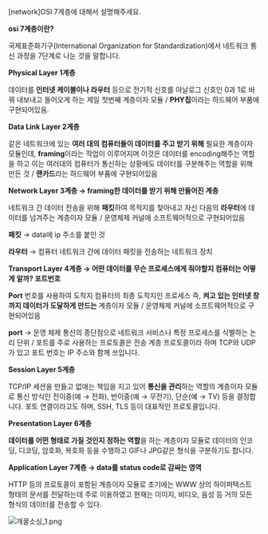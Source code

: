 [network]OSI 7계층에 대해서 설명해주세요.

**osi 7계층이란?**

국제표준화기구(International Organization for Standardization)에서 네트워크 통신 과정을 7단계로 나눈 것을 말합니다.

**Physical Layer 1계층**

데이터를 **인터넷 케이블이나 라우터** 등으로 전기적 신호를 아날로그 신호인 0과 1로 바꿔 내보내고 들어오게 하는 제일 첫번째 계층이자 모듈 / **PHY칩**이라는 하드웨어 부품에 구현되어있음.

**Data Link Layer 2계층**

같은 네트워크에 있는 **여러 대의 컴퓨터들이 데이터를 주고 받기 위해** 필요한 계층이자 모듈인데, **framing**이라는 작업이 이루어지며 이것은 데이터를 encoding해주는 역할을 하고 이는 여러대의 컴퓨터가 통신하는 상황에도 데이터를 구분해주는 역할을 위해 만든 것 / **랜카드**라는 하드웨어 부품에 구현되어있음

**Network Layer 3계층 → framing한 데이터를 받기 위해 만들어진 계층**

네트워크 간 데이터 전송을 위해 **패킷**하여 목적지를 찾아내고 자신 다음의 **라우터**에 데이터를 넘겨주는 계층이자 모듈 / 운영체제 커널에 소프트웨어적으로 구현되어있음

**패킷** → data에 ip 주소를 붙인 것

**라우터** → 컴퓨터 네트워크 간에 데이터 패킷을 전송하는 네트워크 장치

**Transport Layer 4계층 → 어떤 데이터를 무슨 프로세스에게 줘야할지 컴퓨터는 어떻게 알까? 포트번호**

**Port** 번호를 사용하여 도착지 컴퓨터의 최종 도착지인 프로세스 즉, **켜고 있는 인터넷 창까지 데이터가 도달하게 만드는** 계층이자 모듈 / 운영체제 커널에 소프트웨어적으로 구현되어있음

**port** → 운영 체제 통신의 종단점으로 네트워크 서비스나 특정 프로세스를 식별하는 논리 단위 / 포트를 주로 사용하는 프로토콜은 전송 계층 프로토콜이라 하며 TCP와 UDP가 있고 포트 번호는 IP 주소와 함께 쓰입니다.

**Session Layer 5계층**

TCP/IP 세션을 만들고 없애는 책임을 지고 있어 **통신을 관리**하는 역할의 계층이자 모듈로 통신 방식인 전이중(예 → 전화), 반이중(예 → 무전기), 단순(예 → TV) 등을 결정합니다. 포토 연결이라고도 하며, SSH, TLS 등이 대표적인 프로토콜입니다.

**Presentation Layer 6계층**

**데이터를 어떤 형태로 가질 것인지 정하는 역할**을 하는 계층이자 모듈로 데이터의 인코딩, 디코딩, 암호화, 복호화 등을 수행하고 GIF나 JPG같은 형식을 구분하기도 합니다.

**Application Layer 7계층 → data를 status code로 감싸는 영역**

HTTP 등의 프로토콜이 포함된 계층이자 모듈로 초기에는 WWW 상의 하이퍼텍스트 형태의 문서를 전달하는데 주로 이용하였고 현재는 이미지, 비디오, 음성 등 거의 모든 형식의 데이터를 전송할 수 있다. 

![개꿀소싱_1.png](https://s3-us-west-2.amazonaws.com/secure.notion-static.com/2c9f3233-0bf0-4f8b-9935-2537816d8603/%EA%B0%9C%EA%BF%80%EC%86%8C%EC%8B%B1_1.png)
